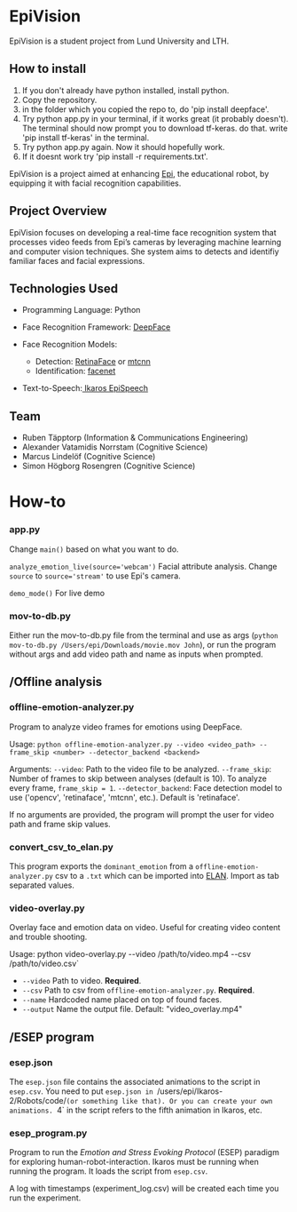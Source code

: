 # EpiVision

EpiVision is a student project from Lund University and LTH. 

## How to install
1. If you don't already have python installed, install python.
2. Copy the repository.
3. in the folder which you copied the repo to, do 'pip install deepface'.
4. Try python app.py in your terminal, if it works great (it probably doesn't). The terminal should now prompt you to download tf-keras. do that. write 'pip install tf-keras' in the terminal.
5. Try python app.py again. Now it should hopefully work.
6. If it doesnt work try 'pip install -r requirements.txt'.

EpiVision is a project aimed at enhancing [Epi](https://github.com/birgerjohansson/Epi), the educational robot, by equipping it with facial recognition capabilities. 

## Project Overview

EpiVision focuses on developing a real-time face recognition system that processes video feeds from Epi’s cameras by leveraging machine learning and computer vision techniques. She system aims to detects and identifiy familiar faces and facial expressions.

## Technologies Used

- Programming Language: Python
- Face Recognition Framework: [DeepFace](https://github.com/serengil/deepface)
- Face Recognition Models:
  - Detection: [RetinaFace](https://github.com/serengil/retinaface) or [mtcnn](https://github.com/ipazc/mtcnn)
  - Identification: [facenet](https://github.com/davidsandberg/facenet)

- Text-to-Speech:[ Ikaros EpiSpeech](https://github.com/ikaros-project/ikaros)

## Team

- Ruben Täpptorp (Information & Communications Engineering)
- Alexander Vatamidis Norrstam (Cognitive Science)
- Marcus Lindelöf (Cognitive Science)
-  Simon Högborg Rosengren (Cognitive Science)

# How-to

### app.py

Change `main()` based on what you want to do.

`analyze_emotion_live(source='webcam')` Facial attribute analysis. Change `source` to `source='stream'` to use Epi's camera.

`demo_mode()` For live demo

### mov-to-db.py

Either run the mov-to-db.py file from the terminal and use <path to video> <Name> as args (`python mov-to-db.py /Users/epi/Downloads/movie.mov John`), or run the program without args and add video path and name as inputs when prompted.

## /Offline analysis

### offline-emotion-analyzer.py

Program to analyze video frames for emotions using DeepFace.

Usage:
    `python offline-emotion-analyzer.py --video <video_path> --frame_skip <number> --detector_backend <backend>`

Arguments:
   `--video`: Path to the video file to be analyzed.
    `--frame_skip`: Number of frames to skip between analyses (default is 10). To analyze every frame, `frame_skip = 1`.
    `--detector_backend`: Face detection model to use ('opencv', 'retinaface', 'mtcnn', etc.).
                       Default is 'retinaface'.

If no arguments are provided, the program will prompt the user for video path and frame skip values.

### convert_csv_to_elan.py

This program exports the `dominant_emotion` from a `offline-emotion-analyzer.py` csv to a `.txt` which can be imported into [ELAN](https://archive.mpi.nl/tla/elan). Import as tab separated values.

### video-overlay.py

Overlay face and emotion data on video. Useful for creating video content and trouble shooting.

Usage: python video-overlay.py --video /path/to/video.mp4 --csv /path/to/video.csv`

- `--video` Path to video. **Required**.
- `--csv` Path to csv from `offline-emotion-analyzer.py`. **Required**.
- `--name` Hardcoded name placed on top of found faces.
- `--output` Name the output file. Default: "video_overlay.mp4"

## /ESEP program

### esep.json

The `esep.json` file contains the associated animations to the script in `esep.csv`. You need to put `esep.json in `/users/epi/Ikaros-2/Robots/code/` (or something like that). Or you can create your own animations.  `4` in the script refers to the fifth animation in Ikaros, etc.

### esep_program.py

Program to run the *Emotion and Stress Evoking Protocol* (ESEP) paradigm for exploring human-robot-interaction. Ikaros must be running when running the program. It loads the script from `esep.csv`. 

A log with timestamps (experiment_log.csv) will be created each time you run the experiment. 

